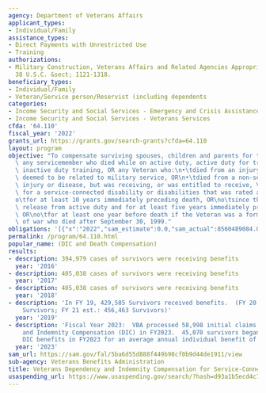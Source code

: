 ```yaml
---
agency: Department of Veterans Affairs
applicant_types:
- Individual/Family
assistance_types:
- Direct Payments with Unrestricted Use
- Training
authorizations:
- Military Construction, Veterans Affairs and Related Agencies Appropriation Act.
  38 U.S.C. &sect; 1121-1318.
beneficiary_types:
- Individual/Family
- Veteran/Service person/Reservist (including dependents
categories:
- Income Security and Social Services - Emergency and Crisis Assistance
- Income Security and Social Services - Veterans Services
cfda: '64.110'
fiscal_year: '2022'
grants_url: https://grants.gov/search-grants?cfda=64.110
layout: program
objective: "To compensate surviving spouses, children and parents for the death of\
  \ any servicemember who died while on active duty, active duty for training, or\
  \ inactive duty training, OR any Veteran who:\n•\tdied from an injury or disease\
  \ deemed to be related to military service, OR\n•\tdied from a non-service related\
  \ injury or disease, but was receiving, or was entitled to receive, VA Compensation\
  \ for a service-connected disability or disabilities that was rated as totally disabling:\n\
  o\tfor at least 10 years immediately preceding death, OR\no\tsince the Veteran's\
  \ release from active duty and for at least five years immediately preceding death,\
  \ OR\no\tfor at least one year before death if the Veteran was a former prisoner\
  \ of war who died after September 30, 1999."
obligations: '[{"x":"2022","sam_estimate":0.0,"sam_actual":8560489084.0,"usa_spending_actual":8450909608.0},{"x":"2023","sam_estimate":9697268482.0,"sam_actual":0.0,"usa_spending_actual":8932243611.0},{"x":"2024","sam_estimate":10175534424.0,"sam_actual":0.0,"usa_spending_actual":8832734317.0}]'
permalink: /program/64.110.html
popular_name: (DIC and Death Compensation)
results:
- description: 394,979 cases of survivors were receiving benefits
  year: '2016'
- description: 405,038 cases of survivors were receiving benefits
  year: '2017'
- description: 405,038 cases of survivors were receiving benefits
  year: '2018'
- description: 'In FY 19, 429,585 Survivors received benefits.  (FY 20 est.: 443,288
    Survivors; FY 21 est.: 456,463 Survivors)'
  year: '2019'
- description: 'Fiscal Year 2023:  VBA processed 58,998 initial claims for Dependency
    and Indemnity Compensation (DIC) in FY2023.  45,070 survivors began receiving
    DIC benefits in FY2023 for an average annual individual benefit of $19,943.'
  year: '2023'
sam_url: https://sam.gov/fal/5ba6d55d888f449b98cf0b9d44de1911/view
sub-agency: Veterans Benefits Administration
title: Veterans Dependency and Indemnity Compensation for Service-Connected Death
usaspending_url: https://www.usaspending.gov/search/?hash=d93a1b5ecd4c746284c0f6b5e3242f1f
---
```


